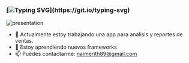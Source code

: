 ### [![Typing SVG](https://readme-typing-svg.herokuapp.com?font=Edu+NSW+ACT+Foundation&size=22&duration=6000&color=F70000&center=verdadero&vCenter=verdadero&lines=%C2%A1Hola!+;%F0%9F%91%A9%E2%80%8D%F0%9F%92%BB+Te+invito+a+explorar+mis+proyectos...)](https://git.io/typing-svg)

![presentation](https://user-images.githubusercontent.com/89501132/178649674-403efa69-afed-4efd-8ec6-5d3fa333994a.gif)

- 🔭 Actualmente estoy trabajando una app para analisis y reportes de ventas.
- 🌱 Estoy aprendiendo nuevos frameworks
- 📫 Puedes contactarme: naimerith89@gmail.com





